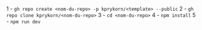 1 - ``gh repo create <nom-du-repo> -p kprykorn/<template> --public``
2 - ``gh repo clone kprykorn/<nom-du-repo>``
3 - ``cd <nom-du-repo>``
4 - ``npm install``
5 - ``npm run dev``
